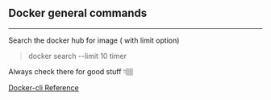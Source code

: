 <!-- @format -->

## Docker general commands

---

Search the docker hub for image ( with limit option)

> docker search --limit 10 timer

Always check there for good stuff 👇🏽

[Docker-cli Reference](https://docs.docker.com/engine/reference/commandline/cli/)
